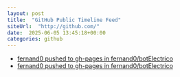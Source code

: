 ```yaml
---
layout: post
title:  "GitHub Public Timeline Feed"
siteUrl:  "http://github.com/"
date:  2025-06-05 13:45:18+00:00
categories: github
---
```

*  [fernand0 pushed to gh-pages in fernand0/botElectrico](https://github.com/fernand0/botElectrico/compare/68e3ead292...932765dee4)
*  [fernand0 pushed to gh-pages in fernand0/botElectrico](https://github.com/fernand0/botElectrico/compare/4e30d368f1...b10b0505cb)

